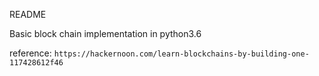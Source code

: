 README

Basic block chain implementation in python3.6

reference: ```https://hackernoon.com/learn-blockchains-by-building-one-117428612f46```
